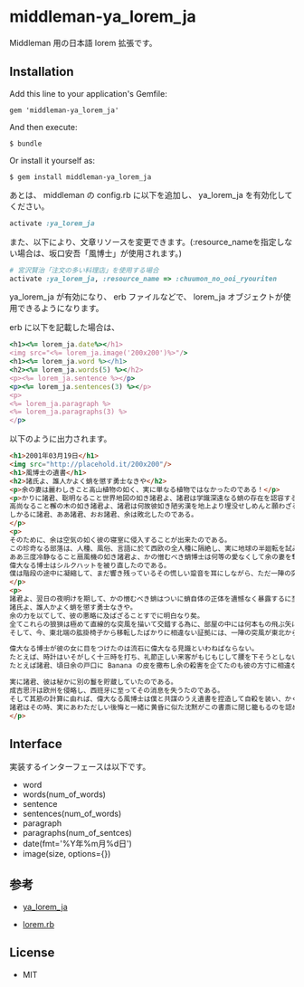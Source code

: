 # middleman-ya_lorem_ja #

Middleman 用の日本語 lorem 拡張です。

## Installation

Add this line to your application's Gemfile:

    gem 'middleman-ya_lorem_ja'

And then execute:

    $ bundle

Or install it yourself as:

    $ gem install middleman-ya_lorem_ja


あとは、 middleman の config.rb に以下を追加し、 ya_lorem_ja を有効化してください。

``` ruby
activate :ya_lorem_ja
```

また、以下により、文章リソースを変更できます。(:resource_nameを指定しない場合は、坂口安吾「風博士」が使用されます。)

```ruby
# 宮沢賢治「注文の多い料理店」を使用する場合
activate :ya_lorem_ja, :resource_name => :chuumon_no_ooi_ryouriten
```

ya_lorem_ja が有効になり、 erb ファイルなどで、
lorem_ja オブジェクトが使用できるようになります。

erb に以下を記載した場合は、

``` ruby
<h1><%= lorem_ja.date%></h1>
<img src="<%= lorem_ja.image('200x200')%>"/>
<h1><%= lorem_ja.word %></h1>
<h2><%= lorem_ja.words(5) %></h2>
<p><%= lorem_ja.sentence %></p>
<p><%= lorem_ja.sentences(3) %></p>
<p>
<%= lorem_ja.paragraph %>
<%= lorem_ja.paragraphs(3) %>
</p>
```

以下のように出力されます。

``` html
<h1>2001年03月19日</h1>
<img src="http://placehold.it/200x200"/>
<h1>風博士の遺書</h1>
<h2>諸氏よ、誰人かよく蛸を懲す勇士なきや</h2>
<p>余の妻は麗わしきこと高山植物の如く、実に単なる植物ではなかったのである！</p>
<p>かりに諸君、聡明なること世界地図の如き諸君よ、諸君は学識深遠なる蛸の存在を認容することが出来るであろうか？
高尚なること檞の木の如き諸君よ、諸君は何故彼如き陋劣漢を地上より埋没せしめんと願わざる乎。
しかるに諸君、ああ諸君、おお諸君、余は敗北したのである。
</p>
<p>
そのために、余は空気の如く彼の寝室に侵入することが出来たのである。
この珍奇なる部落は、人種、風俗、言語に於て西欧の全人種に隔絶し、実に地球の半廻転を試みてのち、極東じゃぽん国にいたって初めて著しき類似を見出すのである。
ああ三度冷静なること扇風機の如き諸君よ、かの憎むべき蛸博士は何等の愛なくして余の妻を奪ったのである。
偉大なる博士はシルクハットを被り直したのである。
僕は階段の途中に凝縮して、まだ響き残っているその慌しい跫音を耳にしながら、ただ一陣の突風が階段の下に舞い狂うのを見たのみであった。
</p>
<p>
諸君よ、翌日の夜明けを期して、かの憎むべき蛸はついに蛸自体の正体を遺憾なく暴露するに至るであろう！
諸氏よ、誰人かよく蛸を懲す勇士なきや。
余の力を以てして、彼の悪略に及ばざることすでに明白なり矣。
全てこれらの狼狽は極めて直線的な突風を描いて交錯する為に、部屋の中には何本もの飛ぶ矢に似た真空が閃光を散らして騒いでいる習慣であった。
そして、今、東北端の肱掛椅子から移転したばかりに相違ない証拠には、一陣の突風が東北から西南にかけて目に沁み渡る多くの矢を描きながら走っていたのである。

偉大なる博士が彼の女に目をつけたのは流石に偉大なる見識といわねばならない。
たとえば、時計はいそがしく十三時を打ち、礼節正しい来客がもじもじして腰を下そうとしない時に椅子は劇しい癇癪を鳴らし、物体の描く陰影は突如太陽に向って走り出すのである。
たとえば諸君、頃日余の戸口に Banana の皮を撒布し余の殺害を企てたのも彼の方寸に相違ない。

実に諸君、彼は秘かに別の鬘を貯蔵していたのである。
成吉思汗は欧州を侵略し、西班牙に至ってその消息を失うたのである。
そして其筋の計算に由れば、偉大なる風博士は僕と共謀のうえ遺書を捏造して自殺を装い、かくてかの憎むべき蛸博士の名誉毀損をたくらんだに相違あるまいと睨んだのである。
諸君はその時、実にあわただしい後悔と一緒に黄昏に似た沈黙がこの書斎に閉じ籠もるのを認められるに相違ない。
</p>
```

## Interface ##

実装するインターフェースは以下です。

- word
- words(num_of_words)
- sentence
- sentences(num_of_words)
- paragraph
- paragraphs(num_of_sentces)
- date(fmt='%Y年%m月%d日')
- image(size, options={})


## 参考 ##

* [ya_lorem_ja](https://github.com/tanalab2/ya_lorem_ja) 

* [lorem.rb](https://github.com/middleman/middleman/middleman-core/lib/middleman-more/extensions/lorem.rb )

## License
* MIT
    


